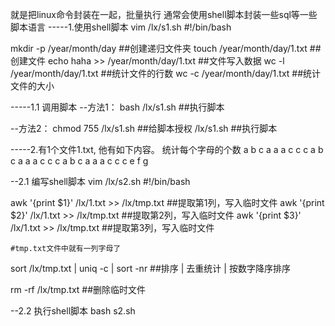 就是把linux命令封装在一起，批量执行
通常会使用shell脚本封装一些sql等一些脚本语言
-----1.使用shell脚本  vim   /lx/s1.sh
#!/bin/bash

mkdir -p  /year/month/day               ##创建递归文件夹
touch  /year/month/day/1.txt            ##创建文件
echo  haha  >>  /year/month/day/1.txt   ##文件写入数据
wc -l /year/month/day/1.txt             ##统计文件的行数
wc -c /year/month/day/1.txt             ##统计文件的大小


-----1.1 调用脚本
--方法1：
bash   /lx/s1.sh         ##执行脚本


--方法2：
chmod  755  /lx/s1.sh    ##给脚本授权
/lx/s1.sh                ##执行脚本




-----2.有1个文件1.txt, 他有如下内容。 统计每个字母的个数
a b c
a a a
c c c
a b c
a a a
c c c
a b c
a a a
c c c
e f g



--2.1 编写shell脚本  vim /lx/s2.sh
#!/bin/bash

awk  '{print $1}' /lx/1.txt  >>  /lx/tmp.txt  ##提取第1列，写入临时文件
awk  '{print $2}' /lx/1.txt  >>  /lx/tmp.txt  ##提取第2列，写入临时文件
awk  '{print $3}' /lx/1.txt  >>  /lx/tmp.txt  ##提取第3列，写入临时文件

`#tmp.txt文件中就有一列字母了`

sort  /lx/tmp.txt    |    uniq -c  |    sort -nr
##排序                  |  去重统计 |    按数字降序排序

rm -rf /lx/tmp.txt     ##删除临时文件


--2.2 执行shell脚本 
bash  s2.sh